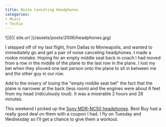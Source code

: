 ```yaml
---
title: Noise Canceling Headphones
categories:
- Music
- Techie
---
```


![]({{ site.url }}/assets/posts/2006/headphones.jpg)

I stepped off of my last flight, from Dallas to Minneapolis, and wanted to immediately go and get a pair of noise canceling headphones. I made a rookie mistake. Hoping for an empty middle seat back in coach I had moved from a row in the middle of the plane to the last row in the plane. I lost my bet when they shoved one last person onto the plane to sit in between me and the other guy in our row.

Add to the misery of losing the "empty middle seat bet" the fact that the plane is narrower at the back (less room) and the engines were about 6 feet from my head (ridiculously loud). It was a miserable 2 hours and 28 minutes.

This weekend I picked up the [Sony MDR-NC50 headphones](http://www.sonystyle.com/is-bin/INTERSHOP.enfinity/eCS/Store/en/-/USD/SY_DisplayProductInformation-Start?ProductSKU=MDRNC50). Best Buy had a really good deal on them with a coupon I had. I fly on Tuesday and Wednesday so I'll get a chance to give them a workout.
